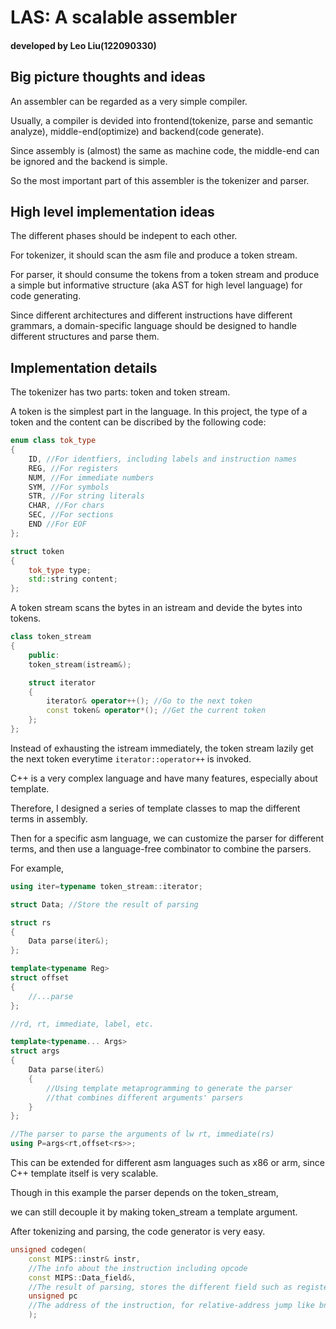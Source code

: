 # LAS: A scalable assembler

#### developed by Leo Liu(122090330)

## Big picture thoughts and ideas

An assembler can be regarded as a very simple compiler.

Usually, a compiler is devided into frontend(tokenize, parse and semantic analyze), middle-end(optimize) and backend(code generate).

Since assembly is (almost) the same as machine code, the middle-end can be ignored and the backend is simple.

So the most important part of this assembler is the tokenizer and parser.

## High level implementation ideas

The different phases should be indepent to each other.

For tokenizer, it should scan the asm file and produce a token stream.

For parser, it should consume the tokens from a token stream and produce a simple but informative structure (aka AST for high level language) for code generating.

Since different architectures and different instructions have different grammars, a domain-specific language should be designed to handle different structures and parse them.

## Implementation details


The tokenizer has two parts: token and token stream.

A token is the simplest part in the language. In this project, the type of a token and the content can be discribed by the following code:

```cpp
enum class tok_type
{
    ID, //For identfiers, including labels and instruction names
    REG, //For registers
    NUM, //For immediate numbers
    SYM, //For symbols
    STR, //For string literals
    CHAR, //For chars
    SEC, //For sections
    END //For EOF
};

struct token
{
    tok_type type;
    std::string content;
};
```

A token stream scans the bytes in an istream and devide the bytes into tokens.

```cpp
class token_stream
{
    public:
    token_stream(istream&);

    struct iterator
    {
        iterator& operator++(); //Go to the next token
        const token& operator*(); //Get the current token
    };
};
```

Instead of exhausting the istream immediately, the token stream lazily get the next token everytime `iterator::operator++` is invoked.

C++ is a very complex language and have many features, especially about template.

Therefore, I designed a series of template classes to map the different terms in assembly.

Then for a specific asm language, we can customize the parser for different terms, and then use a language-free combinator to combine the parsers.

For example,

```cpp
using iter=typename token_stream::iterator;

struct Data; //Store the result of parsing

struct rs
{
    Data parse(iter&);
};

template<typename Reg>
struct offset
{
    //...parse
};

//rd, rt, immediate, label, etc.

template<typename... Args>
struct args
{
    Data parse(iter&)
    {
        //Using template metaprogramming to generate the parser
        //that combines different arguments' parsers
    }
};

//The parser to parse the arguments of lw rt, immediate(rs)
using P=args<rt,offset<rs>>;
```

This can be extended for different asm languages such as x86 or arm, since C++ template itself is very scalable.

Though in this example the parser depends on the token_stream,

we can still decouple it by making token_stream a template argument.

After tokenizing and parsing, the code generator is very easy.

```cpp
unsigned codegen(
    const MIPS::instr& instr,
    //The info about the instruction including opcode
    const MIPS::Data_field&,
    //The result of parsing, stores the different field such as registers, immediate numbers and labels
    unsigned pc
    //The address of the instruction, for relative-address jump like bne and so on.
    );
```